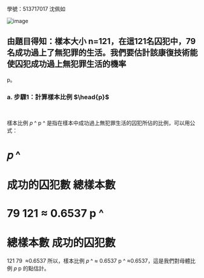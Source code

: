 學號：513717017 沈佩如

![image](https://github.com/user-attachments/assets/ff44a711-68f9-45f1-8bd7-eccf94f656a3)

## 由題目得知：樣本大小 n=121，在這121名囚犯中，79名成功過上了無犯罪的生活。我們要估計該康復技術能使囚犯成功過上無犯罪生活的機率 
p。

### a. 步驟1：計算樣本比例  $\head{p}$

​
 
樣本比例 
𝑝
^
p
^
​
  是指在樣本中成功過上無犯罪生活的囚犯所佔的比例，可以用公式：

𝑝
^
=
成功的囚犯數
總樣本數
=
79
121
≈
0.6537
p
^
​
 = 
總樣本數
成功的囚犯數
​
 = 
121
79
​
 ≈0.6537
所以，樣本比例 
𝑝
^
≈
0.6537
p
^
​
 ≈0.6537，這是我們對母體比例 
𝑝
p 的點估計。
